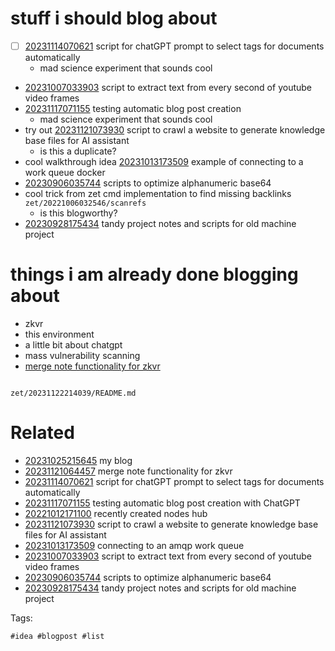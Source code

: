# stuff i should blog about

- [ ] [20231114070621](/zet/20231114070621/README.md) script for chatGPT prompt to select tags for documents automatically
  - mad science experiment that sounds cool
- [20231007033903](/zet/20231007033903/README.md) script to extract text from every second of youtube video frames
- [20231117071155](/zet/20231117071155/README.md) testing automatic blog post creation
  - mad science experiment that sounds cool
- try out [20231121073930](/zet/20231121073930/README.md) script to crawl a website to generate knowledge base files for AI assistant
  - is this a duplicate?
- cool walkthrough idea [20231013173509](/zet/20231013173509/README.md) example of connecting to a work queue docker
- [20230906035744](/zet/20230906035744/README.md) scripts to optimize alphanumeric base64
- cool trick from zet cmd implementation to find missing backlinks `zet/20221006032546/scanrefs`
  - is this blogworthy?
- [20230928175434](/zet/20230928175434/README.md) tandy project notes and scripts for old machine project

# things i am already done blogging about
- zkvr
- this environment
- a little bit about chatgpt
- mass vulnerability scanning
- [merge note functionality for zkvr](/zet/20231121064457/README.md)

```
```

` zet/20231122214039/README.md `

# Related

- [20231025215645](/zet/20231025215645/README.md) my blog
- [20231121064457](/zet/20231121064457/README.md) merge note functionality for zkvr
- [20231114070621](/zet/20231114070621/README.md) script for chatGPT prompt to select tags for documents automatically
- [20231117071155](/zet/20231117071155/README.md) testing automatic blog post creation with ChatGPT
- [20221012171100](/zet/20221012171100/README.md) recently created nodes hub
- [20231121073930](/zet/20231121073930/README.md) script to crawl a website to generate knowledge base files for AI assistant
- [20231013173509](/zet/20231013173509/README.md) connecting to an amqp work queue
- [20231007033903](/zet/20231007033903/README.md) script to extract text from every second of youtube video frames
- [20230906035744](/zet/20230906035744/README.md) scripts to optimize alphanumeric base64
- [20230928175434](/zet/20230928175434/README.md) tandy project notes and scripts for old machine project

Tags:

    #idea #blogpost #list
